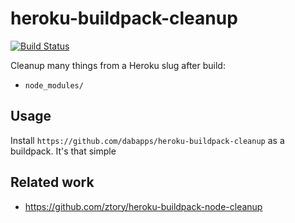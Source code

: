 # heroku-buildpack-cleanup

[![Build Status](https://travis-ci.com/dabapps/heroku-buildpack-cleanup.svg?branch=master)](https://travis-ci.com/dabapps/heroku-buildpack-cleanup)

Cleanup many things from a Heroku slug after build:

- `node_modules/`

## Usage

Install `https://github.com/dabapps/heroku-buildpack-cleanup` as a buildpack. It's that simple

## Related work

- https://github.com/ztory/heroku-buildpack-node-cleanup
